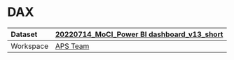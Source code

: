 



# DAX

|Dataset|[20220714_MoCI_Power BI dashboard_v13_short](./../20220714_MoCI_Power-BI-dashboard_v13_short.md)|
| :--- | :--- |
|Workspace|[APS Team](../../Workspaces/APS-Team.md)|
